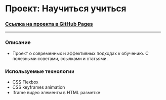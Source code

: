 # **Проект: Научиться учиться**

### [Ссылка на проекта в GitHub Pages](https://svtlife.github.io/how-to-learn/)

---

### **Описание**

- Проект о современных и эффективных подходах к обучению. С полезными советами, ссылками и статьями.

### **Используемые технологии**

- CSS Flexbox
- CSS keyframes animation
- Iframe видео элементы в HTML разметке

<!-- # **How to learn**
### Проектная работа "How to learn" это одностраничный сайт о современных и эффективных подходах к обучению.
На сайте вы найдёте:
- Cоветы по обучению от Барбары Оакли и её историю.
- Видео на TED с Тимом Урбаном о прокрастинации и Джоша Кауфмана с советами по обучению.
- Метод Фейнмана.
- Цифры и факты про учёбу и мозг.
- Цитату Джорджа Лукаса о книге "Весь мир - школа" Салмана Хана.
- Принципы обучения от Джоша Кауфмана.
- Полезные ресурсы которые содержат больше материалов о техниках и лайфхаках обучения.

### При создании проекта использован стек технологий:
- Система контроля версий Git.
- Вёрстка HTML, CSS а имеено:
  - методология БЭМ и файловая структуры nested;
  - семантика и валидность html разметки;
  - доступность для людей с ограниченными возможностями;
  - css анимация;
  - адаптивность;
  - кроссбраузерность.
 -->
